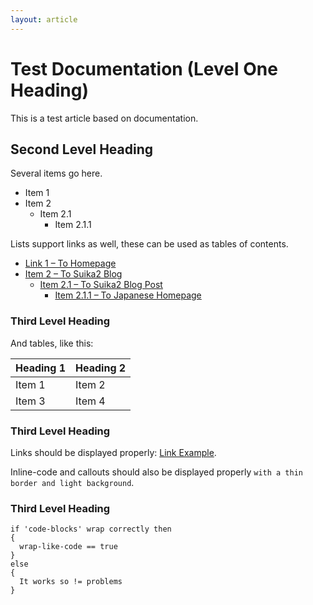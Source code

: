 ```yaml
---
layout: article
---
```


# Test Documentation (Level One Heading)

This is a test article based on documentation.

## Second Level Heading
Several items go here.
* Item 1
* Item 2
  * Item 2.1
    * Item 2.1.1

Lists support links as well, these can be used as tables of contents.
* [Link 1 – To Homepage](https://docs.suika2.com/)
* [Item 2 – To Suika2 Blog](https://blog.suika2.com/)
  * [Item 2.1 – To Suika2 Blog Post](https://blog.suika2.com/2022/10/25/blog-post-title-from-file-name.html)
    * [Item 2.1.1 – To Japanese Homepage](https://docs.suika2.com/jp/)

### Third Level Heading
And tables, like this:

| Heading 1 | Heading 2 |
|-----------|-----------|
| Item 1    | Item 2    |
| Item 3    | Item 4    |

### Third Level Heading
Links should be displayed properly: [Link Example](https://docs.suika2.com/).

Inline-code and callouts should also be displayed properly `with a thin border and light background`.

### Third Level Heading

```
if 'code-blocks' wrap correctly then
{
  wrap-like-code == true
}
else
{
  It works so != problems
}
```
